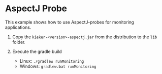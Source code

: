 # AspectJ Probe

This example shows how to use AspectJ-probes for monitoring applications.

1. Copy the `kieker-<version>-aspectj.jar` from the distribution
   to the `lib` folder.

2. Execute the gradle build
   - Linux: `./gradlew runMonitoring`
   - Windows: `gradlew.bat runMonitoring`
